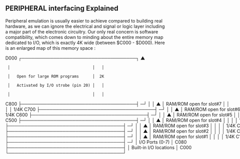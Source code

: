 ## PERIPHERAL interfacing Explained

Peripheral emulation is usually easier to achieve compared to building real hardware, as we can ignore the electrical and signal or logic layer including a major part of the electronic circuitry.  Our only real concern is software compatibility, which comes down to minding about the entire memory map dedicated to I/O, which is exactly 4K wide  (between $C000 - $D000). Here is an enlarged map of this memory space :

<div style=width:800px>
D000 ┌────────────────────────────────────┐   ▲

     │                                    │   │

     │   Open for large ROM programs      │  2K

     │   Activated by I/O strobe (pin 20) │   │

     │                                    │   │

C800 ├────────────────────────────────────┤  ─┘
     │                                    │   ▲
     │  RAM/ROM open for slot#7           │   │  
     │                                    │  1/4K
C700 ├────────────────────────────────────┤  ─┘
     │                                    │   ▲
     │  RAM/ROM open for slot#6           │   │ 
     │                                    │  1/4K
C600 ├────────────────────────────────────┤  ─┘
     │                                    │   ▲
     │  RAM/ROM open for slot#5           │   │
     │                                    │  1/4K
C500 ├────────────────────────────────────┤  ─┘
     │                                    │   ▲
     │  RAM/ROM open for slot#4           │   │
     │                                    │  1/4K
C400 ├────────────────────────────────────┤  ─┘
     │                                    │   ▲
     │  RAM/ROM open for slot#3           │   │
     │                                    │  1/4K
C300 ├────────────────────────────────────┤  ─┘
     │                                    │   ▲
     │  RAM/ROM open for slot#2           │   │
     │                                    │  1/4K
C200 ├────────────────────────────────────┤  ─┘
     │                                    │   ▲
     │  RAM/ROM open for slot#1           │   │
     │                                    │  1/4K
C100 ├────────────────────────────────────┤  ─┘
     │  I/O Ports (0-7)                   │
C080 ├────────────────────────────────────┤
     │  Built-in I/O locations            │
C000 └────────────────────────────────────┘ 
  
  </div>
